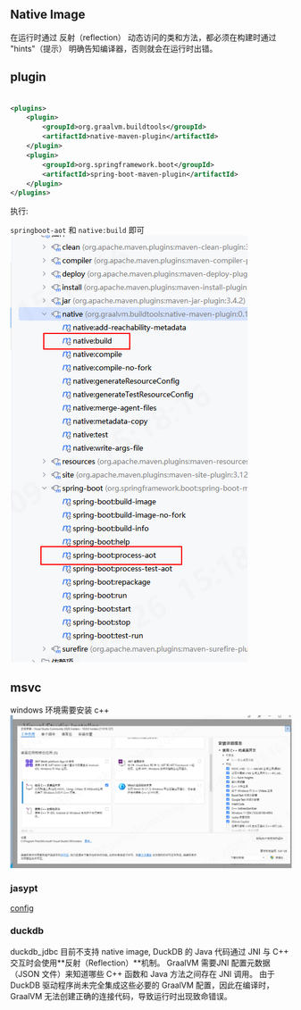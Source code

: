 ## Native Image

在运行时通过 反射（reflection） 动态访问的类和方法，都必须在构建时通过 "hints"（提示） 明确告知编译器，否则就会在运行时出错。

## plugin

```xml

<plugins>
    <plugin>
        <groupId>org.graalvm.buildtools</groupId>
        <artifactId>native-maven-plugin</artifactId>
    </plugin>
    <plugin>
        <groupId>org.springframework.boot</groupId>
        <artifactId>spring-boot-maven-plugin</artifactId>
    </plugin>
</plugins>
```

执行:

`springboot-aot` 和 `native:build` 即可
![img.png](.images/native-2.png)

## msvc

windows 环境需要安装 c++
![img.png](.images/native-1.png)

### jasypt

[config](https://github.com/ulisesbocchio/jasypt-spring-boot/issues/246#issuecomment-1751957932)

### duckdb

duckdb_jdbc 目前不支持 native image, DuckDB 的 Java 代码通过 JNI 与 C++ 交互时会使用**反射（Reflection）**机制。
GraalVM 需要JNI 配置元数据（JSON 文件）来知道哪些 C++ 函数和 Java 方法之间存在 JNI 调用。
由于 DuckDB 驱动程序尚未完全集成这些必要的 GraalVM 配置，因此在编译时，GraalVM 无法创建正确的连接代码，导致运行时出现致命错误。